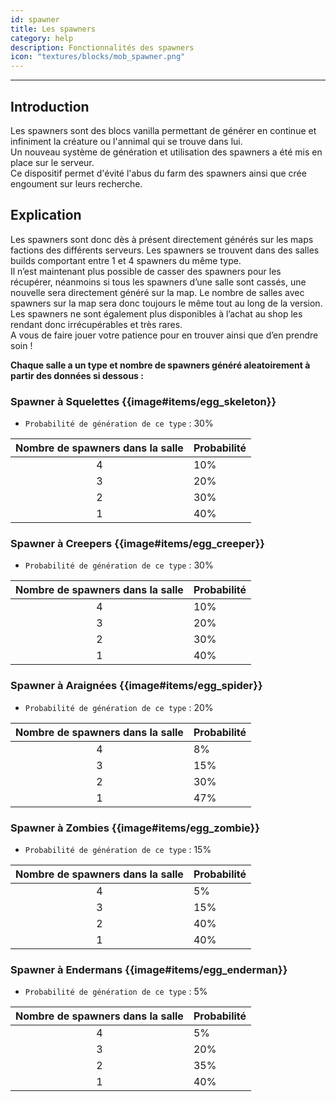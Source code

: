 ```yaml
---
id: spawner
title: Les spawners
category: help
description: Fonctionnalités des spawners
icon: "textures/blocks/mob_spawner.png"
---
```

___

## Introduction 

Les spawners sont des blocs vanilla permettant de générer en continue et infiniment la créature ou l'annimal qui se trouve dans lui.  
Un nouveau système de génération et utilisation des spawners a été mis en place sur le serveur.    
Ce dispositif permet d'évité l'abus du farm des spawners ainsi que crée engoument sur leurs recherche.  

## Explication 

Les spawners sont donc dès à présent directement générés sur les maps factions des différents serveurs. Les spawners se trouvent dans des salles builds comportant entre 1 et 4 spawners du même type.  
Il n’est maintenant plus possible de casser des spawners pour les récupérer, néanmoins si tous les spawners d’une salle sont cassés, une nouvelle sera directement généré sur la map. Le nombre de salles avec spawners sur la map sera donc toujours le même tout au long de la version.  
Les spawners ne sont également plus disponibles à l’achat au shop les rendant donc irrécupérables et très rares.   
A vous de faire jouer votre patience pour en trouver ainsi que d’en prendre soin !   

**Chaque salle a un type et nombre de spawners généré aleatoirement à partir des données si dessous :** 

### Spawner à Squelettes {{image#items/egg_skeleton}}

- `` Probabilité de génération de ce type `` : 30% 

Nombre de spawners dans la salle | Probabilité |
:---: | ---
4 | 10%
3 | 20%
2 | 30%
1 | 40%

### Spawner à Creepers {{image#items/egg_creeper}}

- `` Probabilité de génération de ce type `` : 30% 

Nombre de spawners dans la salle | Probabilité |
:---: | ---
4 | 10%
3 | 20%
2 | 30%
1 | 40%

### Spawner à Araignées {{image#items/egg_spider}}

- `` Probabilité de génération de ce type `` : 20% 

Nombre de spawners dans la salle | Probabilité |
:---: | ---
4 | 8%
3 | 15%
2 | 30%
1 | 47%

### Spawner à Zombies {{image#items/egg_zombie}}

- `` Probabilité de génération de ce type `` : 15% 

Nombre de spawners dans la salle | Probabilité |
:---: | ---
4 | 5%
3 | 15%
2 | 40%
1 | 40%

### Spawner à Endermans {{image#items/egg_enderman}}

- `` Probabilité de génération de ce type `` : 5% 

Nombre de spawners dans la salle | Probabilité |
:---: | ---
4 | 5%
3 | 20%
2 | 35%
1 | 40%
